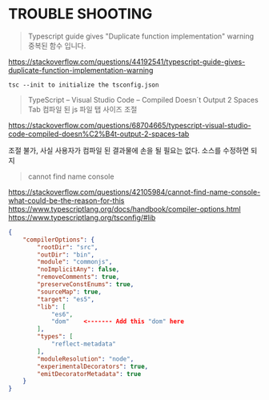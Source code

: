 # TROUBLE SHOOTING

> Typescript guide gives "Duplicate function implementation" warning
> 중복된 함수 입니다.

https://stackoverflow.com/questions/44192541/typescript-guide-gives-duplicate-function-implementation-warning

`tsc --init to initialize the tsconfig.json`

> TypeScript – Visual Studio Code – Compiled Doesn´t Output 2 Spaces Tab
> 컴파일 된 js 파일 탭 사이즈 조절

https://stackoverflow.com/questions/68704665/typescript-visual-studio-code-compiled-doesn%C2%B4t-output-2-spaces-tab

조절 불가, 사실 사용자가 컴파일 된 결과물에 손을 될 필요는 없다. 소스를 수정하면 되지

> cannot find name console

https://stackoverflow.com/questions/42105984/cannot-find-name-console-what-could-be-the-reason-for-this
https://www.typescriptlang.org/docs/handbook/compiler-options.html
https://www.typescriptlang.org/tsconfig/#lib

```json
{
    "compilerOptions": {
        "rootDir": "src",
        "outDir": "bin",
        "module": "commonjs",
        "noImplicitAny": false,
        "removeComments": true,
        "preserveConstEnums": true,
        "sourceMap": true,
        "target": "es5",
        "lib": [
            "es6",
            "dom"    <------- Add this "dom" here
        ],
        "types": [
            "reflect-metadata"
        ],
        "moduleResolution": "node",
        "experimentalDecorators": true,
        "emitDecoratorMetadata": true
    }
}
```
